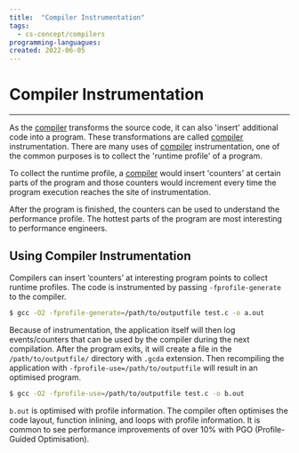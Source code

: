 ```yaml
---
title:  "Compiler Instrumentation"
tags:
  - cs-concept/compilers
programming-languagues:
created: 2022-06-05
---
```

# Compiler Instrumentation
---
As the [compiler](notes/private/work/compilers.md) transforms the source code, it can also 'insert' additional code into a program. These transformations are called [compiler](notes/private/work/compilers.md) instrumentation. There are many uses of [compiler](notes/private/work/compilers.md) instrumentation, one of the common purposes is to collect the 'runtime profile' of a program. 

To collect the runtime profile, a [compiler](notes/private/work/compilers.md) would insert 'counters' at certain parts of the program and those counters would increment every time the program execution reaches the site of instrumentation. 

After the program is finished, the counters can be used to understand the performance profile. The hottest parts of the program are most interesting to performance engineers.

## Using Compiler Instrumentation
Compilers can insert ‘counters’ at interesting program points to collect runtime profiles. The code is instrumented by passing `-fprofile-generate` to the compiler.

```bash
$ gcc -O2 -fprofile-generate=/path/to/outputfile test.c -o a.out
```

Because of instrumentation, the application itself will then log events/counters that can be used by the compiler during the next compilation. After the program exits, it will create a file in the `/path/to/outputfile/` directory with `.gcda` extension. Then recompiling the application with `-fprofile-use=/path/to/outputfile` will result in an optimised program.

```bash
$ gcc -O2 -fprofile-use=/path/to/outputfile test.c -o b.out
```

`b.out` is optimised with profile information. The compiler often optimises the code layout, function inlining, and loops with profile information. It is common to see performance improvements of over 10% with PGO (Profile-Guided Optimisation).